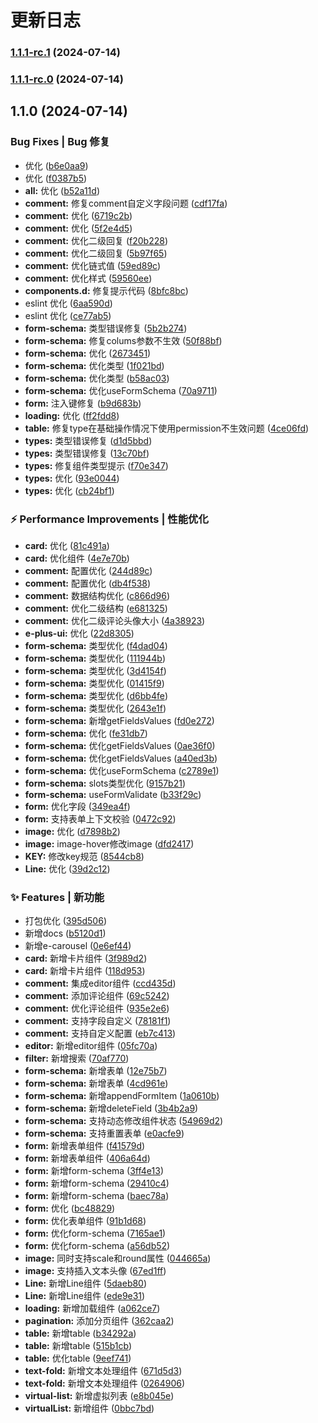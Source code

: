 # 更新日志 


### [1.1.1-rc.1](https://github.com/c-eqian/e-plus-ui/compare/v1.1.1-rc.0...v1.1.1-rc.1) (2024-07-14)

### [1.1.1-rc.0](https://github.com/c-eqian/e-plus-ui/compare/v1.1.0...v1.1.1-rc.0) (2024-07-14)

## 1.1.0 (2024-07-14)


###   Bug Fixes | Bug 修复

* 优化 ([b6e0aa9](https://github.com/c-eqian/e-plus-ui/commit/b6e0aa93edfbd0a47421f3db5de47a3893e36592))
* 优化 ([f0387b5](https://github.com/c-eqian/e-plus-ui/commit/f0387b5ce8b0e32fc0f20db392e8d92f7bc0e66f))
* **all:** 优化 ([b52a11d](https://github.com/c-eqian/e-plus-ui/commit/b52a11d4fc790426580d4251595b322059637ee7))
* **comment:** 修复comment自定义字段问题 ([cdf17fa](https://github.com/c-eqian/e-plus-ui/commit/cdf17fa81c31d80bc0b9c14a556f0100660f9c4d))
* **comment:** 优化 ([6719c2b](https://github.com/c-eqian/e-plus-ui/commit/6719c2bf47110b92e7cf90d8fed41b1729043922))
* **comment:** 优化 ([5f2e4d5](https://github.com/c-eqian/e-plus-ui/commit/5f2e4d5fc2174d2b343728a0b1d4a340028887d2))
* **comment:** 优化二级回复 ([f20b228](https://github.com/c-eqian/e-plus-ui/commit/f20b2287829feb4809b951c4d7b259d89fa6e401))
* **comment:** 优化二级回复 ([5b97f65](https://github.com/c-eqian/e-plus-ui/commit/5b97f65c4d9ca8f634716161fb4bce64ed34fa96))
* **comment:** 优化链式值 ([59ed89c](https://github.com/c-eqian/e-plus-ui/commit/59ed89cf80a15ce29c5f5e60064b9963c9ce4238))
* **comment:** 优化样式 ([59560ee](https://github.com/c-eqian/e-plus-ui/commit/59560eecf721dfa430e75e55eb33f514d5b5736d))
* **components.d:** 修复提示代码 ([8bfc8bc](https://github.com/c-eqian/e-plus-ui/commit/8bfc8bcf39f4e5d0acf69b323ec4464a57463089))
* eslint 优化 ([6aa590d](https://github.com/c-eqian/e-plus-ui/commit/6aa590ded75af311e79e948060a36d4b0b8d3abd))
* eslint 优化 ([ce77ab5](https://github.com/c-eqian/e-plus-ui/commit/ce77ab57d11271d78dbb58b00cd5e21ec400060b))
* **form-schema:** 类型错误修复 ([5b2b274](https://github.com/c-eqian/e-plus-ui/commit/5b2b2741a124656536779d6868a99b710e50d1d8))
* **form-schema:** 修复colums参数不生效 ([50f88bf](https://github.com/c-eqian/e-plus-ui/commit/50f88bfc8175e35fb4e095250850d5acf7daf004))
* **form-schema:** 优化 ([2673451](https://github.com/c-eqian/e-plus-ui/commit/267345137ec8aabb51ba9bbcfc5a3bd521541aa9))
* **form-schema:** 优化类型 ([1f021bd](https://github.com/c-eqian/e-plus-ui/commit/1f021bd7769c1d88a2bac5519eda4bdcae726f41))
* **form-schema:** 优化类型 ([b58ac03](https://github.com/c-eqian/e-plus-ui/commit/b58ac03a0af9331686dbeb4e8b4a28a32c5e926b))
* **form-schema:** 优化useFormSchema ([70a9711](https://github.com/c-eqian/e-plus-ui/commit/70a9711cf1c6cebc4b5d232dbf9ffff6df2865c5))
* **form:** 注入键修复 ([b9d683b](https://github.com/c-eqian/e-plus-ui/commit/b9d683b2687616f11cf301aaf033891ac70fd1ab))
* **loading:** 优化 ([ff2fdd8](https://github.com/c-eqian/e-plus-ui/commit/ff2fdd8f8a32da084b7c0420e72845f675d770a6))
* **table:** 修复type在基础操作情况下使用permission不生效问题 ([4ce06fd](https://github.com/c-eqian/e-plus-ui/commit/4ce06fd73360a17374ca9297069e65accceb48d6))
* **types:** 类型错误修复 ([d1d5bbd](https://github.com/c-eqian/e-plus-ui/commit/d1d5bbde7d4bdb6e254882253088659027ee6c98))
* **types:** 类型错误修复 ([13c70bf](https://github.com/c-eqian/e-plus-ui/commit/13c70bf71247c5c4a63fc9375b16f3647250f48d))
* **types:** 修复组件类型提示 ([f70e347](https://github.com/c-eqian/e-plus-ui/commit/f70e34754686f05a98f82cdae9dbc44154c9df90))
* **types:** 优化 ([93e0044](https://github.com/c-eqian/e-plus-ui/commit/93e00444bc127aaac6b2c6856f26a34a1b34107d))
* **types:** 优化 ([cb24bf1](https://github.com/c-eqian/e-plus-ui/commit/cb24bf1f8a7709dcab0909eb826f28cc4917c83f))


### ⚡ Performance Improvements | 性能优化

* **card:** 优化 ([81c491a](https://github.com/c-eqian/e-plus-ui/commit/81c491a48a94b74e22125e2f36349ec2b6bfe763))
* **card:** 优化组件 ([4e7e70b](https://github.com/c-eqian/e-plus-ui/commit/4e7e70b95df5664d9396370f2d2ef067076c77d2))
* **comment:** 配置优化 ([244d89c](https://github.com/c-eqian/e-plus-ui/commit/244d89c95eb8fe5009484814fe1d4f93c3920a1d))
* **comment:** 配置优化 ([db4f538](https://github.com/c-eqian/e-plus-ui/commit/db4f5382b0b06be6fbb04c4c18420c0aee6df4ea))
* **comment:** 数据结构优化 ([c866d96](https://github.com/c-eqian/e-plus-ui/commit/c866d963c153774b445615a7a389fe6f8a0a25cc))
* **comment:** 优化二级结构 ([e681325](https://github.com/c-eqian/e-plus-ui/commit/e681325e4227a2f9fc89d1992aae9cd6d44ef87c))
* **comment:** 优化二级评论头像大小 ([4a38923](https://github.com/c-eqian/e-plus-ui/commit/4a38923312192b4b5987eeefba3d982019215631))
* **e-plus-ui:** 优化 ([22d8305](https://github.com/c-eqian/e-plus-ui/commit/22d830507fe0ab92e47cdda27cd7124f5aa028fe))
* **form-schema:** 类型优化 ([f4dad04](https://github.com/c-eqian/e-plus-ui/commit/f4dad04783078c9ab099a53ae712341d33408af2))
* **form-schema:** 类型优化 ([111944b](https://github.com/c-eqian/e-plus-ui/commit/111944b95a59f781a58e234789116fd0c0758311))
* **form-schema:** 类型优化 ([3d4154f](https://github.com/c-eqian/e-plus-ui/commit/3d4154f566b080165cef9731a8f7e360f8d194ba))
* **form-schema:** 类型优化 ([01415f9](https://github.com/c-eqian/e-plus-ui/commit/01415f9b709ed875785e3200d906cfe435a60b76))
* **form-schema:** 类型优化 ([d6bb4fe](https://github.com/c-eqian/e-plus-ui/commit/d6bb4fe303588a4e6c5d67c4cb95f9de12ab8eb1))
* **form-schema:** 类型优化 ([2643e1f](https://github.com/c-eqian/e-plus-ui/commit/2643e1fdf5853d38ac8a83aeaf3e411cac52faa2))
* **form-schema:** 新增getFieldsValues ([fd0e272](https://github.com/c-eqian/e-plus-ui/commit/fd0e2726ed8aa3c6f319e9f1016a6b47d6fe29dc))
* **form-schema:** 优化 ([fe31db7](https://github.com/c-eqian/e-plus-ui/commit/fe31db7f2529f73a7779696ea3482e457e860533))
* **form-schema:** 优化getFieldsValues ([0ae36f0](https://github.com/c-eqian/e-plus-ui/commit/0ae36f0bb9368ca86a20e4f792a06c61be7b926b))
* **form-schema:** 优化getFieldsValues ([a40ed3b](https://github.com/c-eqian/e-plus-ui/commit/a40ed3b98e7d96679a2ee6853131048ac5e1262a))
* **form-schema:** 优化useFormSchema ([c2789e1](https://github.com/c-eqian/e-plus-ui/commit/c2789e1b05610dd8dadb521f040f58fb4edd277b))
* **form-schema:** slots类型优化 ([9157b21](https://github.com/c-eqian/e-plus-ui/commit/9157b21cef8d5fc16fd8fba2c27caf5c9887bb1b))
* **form-schema:** useFormValidate ([b33f29c](https://github.com/c-eqian/e-plus-ui/commit/b33f29c51eb330a83adf1fd96e293e3de9692a15))
* **form:** 优化字段 ([349ea4f](https://github.com/c-eqian/e-plus-ui/commit/349ea4f59a7c164418cf42f16b92f7fa89dd007a))
* **form:** 支持表单上下文校验 ([0472c92](https://github.com/c-eqian/e-plus-ui/commit/0472c923e8e70171a6be48145a1544af76cf2997))
* **image:** 优化 ([d7898b2](https://github.com/c-eqian/e-plus-ui/commit/d7898b2cf02521d888e8978705b9618c1d94d77f))
* **image:** image-hover修改image ([dfd2417](https://github.com/c-eqian/e-plus-ui/commit/dfd241743a6848b59efaf226173c6ab35528ce0c))
* **KEY:** 修改key规范 ([8544cb8](https://github.com/c-eqian/e-plus-ui/commit/8544cb8ceb21d7e6be2856a0bb7581d7555ac02c))
* **Line:** 优化 ([39d2c12](https://github.com/c-eqian/e-plus-ui/commit/39d2c127f6abde3baa7d07b7e0997638b55b35c3))


### ✨ Features | 新功能

* 打包优化 ([395d506](https://github.com/c-eqian/e-plus-ui/commit/395d5062a252d026a8e21ff828879a90d601932b))
* 新增docs ([b5120d1](https://github.com/c-eqian/e-plus-ui/commit/b5120d189efbc6f6b5da7eac2b68999f7aecc153))
* 新增e-carousel ([0e6ef44](https://github.com/c-eqian/e-plus-ui/commit/0e6ef443a3d76c31c67ef6fc619aeab81e1a43e6))
* **card:** 新增卡片组件 ([3f989d2](https://github.com/c-eqian/e-plus-ui/commit/3f989d25655b5f6ef4e50de907bd30175b9d0e30))
* **card:** 新增卡片组件 ([118d953](https://github.com/c-eqian/e-plus-ui/commit/118d953ca543dee97a7fd0bfdba523adc6f0512a))
* **comment:** 集成editor组件 ([ccd435d](https://github.com/c-eqian/e-plus-ui/commit/ccd435de277519bbf8e8d5b58a5cfc3aeac86620))
* **comment:** 添加评论组件 ([69c5242](https://github.com/c-eqian/e-plus-ui/commit/69c524201d555b0fd9b0f0711905d7c2051a2441))
* **comment:** 优化评论组件 ([935e2e6](https://github.com/c-eqian/e-plus-ui/commit/935e2e6aebb970e68d181c1b903382e6470b55d7))
* **comment:** 支持字段自定义 ([78181f1](https://github.com/c-eqian/e-plus-ui/commit/78181f16272436f8fbc75ec54ab9b3baa1865f81))
* **comment:** 支持自定义配置 ([eb7c413](https://github.com/c-eqian/e-plus-ui/commit/eb7c4130bd9ad4ce12b8671fbdd772d454d2447c))
* **editor:** 新增editor组件 ([05fc70a](https://github.com/c-eqian/e-plus-ui/commit/05fc70aa3185d387fa532d682d87a6c49c3ec640))
* **filter:** 新增搜索 ([70af770](https://github.com/c-eqian/e-plus-ui/commit/70af770ca53c264e8076a5cb99f03a8feecbb604))
* **form-schema:** 新增表单 ([12e75b7](https://github.com/c-eqian/e-plus-ui/commit/12e75b77fe6b87fbb63818079211f36889623c65))
* **form-schema:** 新增表单 ([4cd961e](https://github.com/c-eqian/e-plus-ui/commit/4cd961e5881ce78efd5d416f2a15b1d03c2d42d2))
* **form-schema:** 新增appendFormItem ([1a0610b](https://github.com/c-eqian/e-plus-ui/commit/1a0610b17ceee46d1443b497f8e5fb88a99f578b))
* **form-schema:** 新增deleteField ([3b4b2a9](https://github.com/c-eqian/e-plus-ui/commit/3b4b2a9cd651a89778c87956531aad4ac0685e95))
* **form-schema:** 支持动态修改组件状态 ([54969d2](https://github.com/c-eqian/e-plus-ui/commit/54969d254dcd91271af718b512526a981491809c))
* **form-schema:** 支持重置表单 ([e0acfe9](https://github.com/c-eqian/e-plus-ui/commit/e0acfe903a57f74376fa7be3897f42070c0388d8))
* **form:** 新增表单组件 ([f41579d](https://github.com/c-eqian/e-plus-ui/commit/f41579da91831e3716bd7752bad11b8e05b1ff43))
* **form:** 新增表单组件 ([406a64d](https://github.com/c-eqian/e-plus-ui/commit/406a64dbb0fe14aba042e98b1de8cb8607f72296))
* **form:** 新增form-schema ([3ff4e13](https://github.com/c-eqian/e-plus-ui/commit/3ff4e13e476555b5f376334db9077e6a53a488ca))
* **form:** 新增form-schema ([29410c4](https://github.com/c-eqian/e-plus-ui/commit/29410c4fc48dacc52c1a04d66a145860bdc0b925))
* **form:** 新增form-schema ([baec78a](https://github.com/c-eqian/e-plus-ui/commit/baec78a7776c5120d1339605d80fa35f1142d02a))
* **form:** 优化 ([bc48829](https://github.com/c-eqian/e-plus-ui/commit/bc4882918a7e210fedf2a2b170b80bb43e5893dc))
* **form:** 优化表单组件 ([91b1d68](https://github.com/c-eqian/e-plus-ui/commit/91b1d6804fe237fd87a0c904610658f098278c89))
* **form:** 优化form-schema ([7165ae1](https://github.com/c-eqian/e-plus-ui/commit/7165ae13c877f4392a8c92c66c1639a7e989b664))
* **form:** 优化form-schema ([a56db52](https://github.com/c-eqian/e-plus-ui/commit/a56db52c21843c8b93273c6340fdf1bcd3639d22))
* **image:** 同时支持scale和round属性 ([044665a](https://github.com/c-eqian/e-plus-ui/commit/044665a020adf837c49ab2a739dbc0ec4d7b02b0))
* **image:** 支持插入文本头像 ([67ed1ff](https://github.com/c-eqian/e-plus-ui/commit/67ed1ffe771c2710b67f030f96907e0103c776ec))
* **Line:** 新增Line组件 ([5daeb80](https://github.com/c-eqian/e-plus-ui/commit/5daeb8035838e9faed70132522c62a9687d0350d))
* **Line:** 新增Line组件 ([ede9e31](https://github.com/c-eqian/e-plus-ui/commit/ede9e31ab2cfd8589b7f78ba8320e51d7a80a092))
* **loading:** 新增加载组件 ([a062ce7](https://github.com/c-eqian/e-plus-ui/commit/a062ce7f4a5251beb9a9e775f5e27cfe93bcd94e))
* **pagination:** 添加分页组件 ([362caa2](https://github.com/c-eqian/e-plus-ui/commit/362caa29363e14198846330c74da12e87cb59e0a))
* **table:** 新增table ([b34292a](https://github.com/c-eqian/e-plus-ui/commit/b34292abd36979ae577eb7265ab5f787b52094bd))
* **table:** 新增table ([515b1cb](https://github.com/c-eqian/e-plus-ui/commit/515b1cb7e4bc9124b1243bc8b6db3f197e8c8068))
* **table:** 优化table ([9eef741](https://github.com/c-eqian/e-plus-ui/commit/9eef7418065a639270d4eb2d1808961c8dc827d2))
* **text-fold:** 新增文本处理组件 ([671d5d3](https://github.com/c-eqian/e-plus-ui/commit/671d5d38fe0207a87f940071ea0ff9251b355f39))
* **text-fold:** 新增文本处理组件 ([0264906](https://github.com/c-eqian/e-plus-ui/commit/0264906f379e1e749590ee75e39f3a93dddaafbe))
* **virtual-list:** 新增虚拟列表 ([e8b045e](https://github.com/c-eqian/e-plus-ui/commit/e8b045e61dfc225dd18c21416a0c6b08b5784ebf))
* **virtualList:** 新增组件 ([0bbc7bd](https://github.com/c-eqian/e-plus-ui/commit/0bbc7bd8eb3ad8ba72d67d2f874793afa2a6b3dc))
